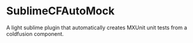 SublimeCFAutoMock
=================

A light sublime plugin that automatically creates MXUnit unit tests from a coldfusion component.
